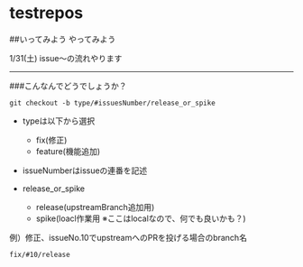 # testrepos

##いってみよう
やってみよう

1/31(土) issue～の流れやります

----

###こんなんでどうでしょうか？

```
git checkout -b type/#issuesNumber/release_or_spike
```
- typeは以下から選択
   - fix(修正)
   - feature(機能追加)

- issueNumberはissueの連番を記述

- release_or_spike
   - release(upstreamBranch追加用)
   - spike(loacl作業用 ※ここはlocalなので、何でも良いかも？)

例）修正、issueNo.10でupstreamへのPRを投げる場合のbranch名

```
fix/#10/release
```
